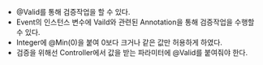 - @Valid를 통해 검증작업을 할 수 있다.
- Event의 인스턴스 변수에 Vaild와 관련된 Annotation을 통해 검증작업을 수행할 수 있다.
- Integer에 @Min(0)을 붙여 0보다 크거나 같은 값만 허용하게 하였다.
- 검증을 위해선 Controller에서 값을 받는 파라미터에 @Valid를 붙여줘야 한다.